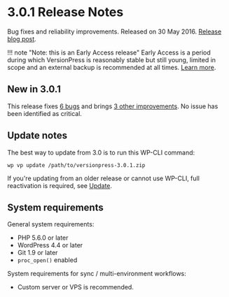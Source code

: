 # 3.0.1 Release Notes

Bug fixes and reliability improvements. Released on 30 May 2016. [Release blog post](https://blog.versionpress.net/2016/05/3-0-1-released/).

!!! note "Note: this is an Early Access release"
    Early Access is a period during which VersionPress is reasonably stable but still young, limited in scope and an external backup is recommended at all times. [Learn more](../getting-started/about-eap.md).

## New in 3.0.1

This release fixes [6 bugs](https://github.com/versionpress/versionpress/issues?utf8=%E2%9C%93&q=milestone%3A3.0.1+is%3Aissue+label%3Abug) and brings [3 other improvements](https://github.com/versionpress/versionpress/issues?utf8=%E2%9C%93&q=milestone%3A3.0.1+is%3Aissue+-label%3Abug+). No issue has been identified as critical.


## Update notes

The best way to update from 3.0 is to run this WP-CLI command:

```
wp vp update /path/to/versionpress-3.0.1.zip
```

If you're updating from an older release or cannot use WP-CLI, full reactivation is required, see [Update](http://docs.versionpress.net../getting-started/installation-uninstallation#update).


## System requirements

General system requirements:

 - PHP 5.6.0 or later
 - WordPress 4.4 or later
 - Git 1.9 or later
 - `proc_open()` enabled

System requirements for sync / multi-environment workflows:

 - Custom server or VPS is recommended.
